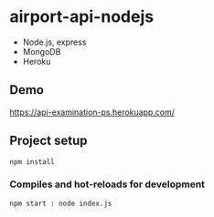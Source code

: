 # airport-api-nodejs

- Node.js, express
- MongoDB
- Heroku

## Demo
https://api-examination-ps.herokuapp.com/

## Project setup
```
npm install
```
### Compiles and hot-reloads for development
```
npm start : node index.js
```
